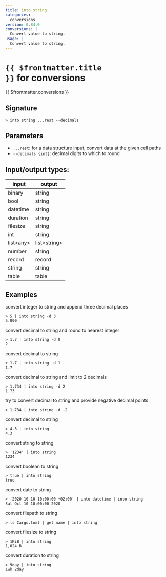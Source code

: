 ```yaml
---
title: into string
categories: |
  conversions
version: 0.84.0
conversions: |
  Convert value to string.
usage: |
  Convert value to string.
---
```


# <code>{{ $frontmatter.title }}</code> for conversions

<div class='command-title'>{{ $frontmatter.conversions }}</div>

## Signature

```> into string ...rest --decimals```

## Parameters

 -  `...rest`: for a data structure input, convert data at the given cell paths
 -  `--decimals {int}`: decimal digits to which to round


## Input/output types:

| input     | output       |
| --------- | ------------ |
| binary    | string       |
| bool      | string       |
| datetime  | string       |
| duration  | string       |
| filesize  | string       |
| int       | string       |
| list\<any\> | list\<string\> |
| number    | string       |
| record    | record       |
| string    | string       |
| table     | table        |
## Examples

convert integer to string and append three decimal places
```shell
> 5 | into string -d 3
5.000
```

convert decimal to string and round to nearest integer
```shell
> 1.7 | into string -d 0
2
```

convert decimal to string
```shell
> 1.7 | into string -d 1
1.7
```

convert decimal to string and limit to 2 decimals
```shell
> 1.734 | into string -d 2
1.73
```

try to convert decimal to string and provide negative decimal points
```shell
> 1.734 | into string -d -2

```

convert decimal to string
```shell
> 4.3 | into string
4.3
```

convert string to string
```shell
> '1234' | into string
1234
```

convert boolean to string
```shell
> true | into string
true
```

convert date to string
```shell
> '2020-10-10 10:00:00 +02:00' | into datetime | into string
Sat Oct 10 10:00:00 2020
```

convert filepath to string
```shell
> ls Cargo.toml | get name | into string

```

convert filesize to string
```shell
> 1KiB | into string
1,024 B
```

convert duration to string
```shell
> 9day | into string
1wk 2day
```
